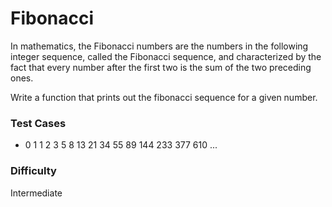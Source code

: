 # Fibonacci

In mathematics, the Fibonacci numbers are the numbers in the following integer sequence, called the Fibonacci sequence, and characterized by the fact that every number after the first two is the sum of the two preceding ones.

Write a function that prints out the fibonacci sequence for a given number.

### Test Cases

- 0 1 1 2 3 5 8 13 21 34 55 89 144 233 377 610 ...

### Difficulty

Intermediate
